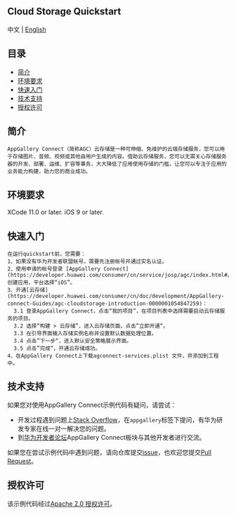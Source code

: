 ## Cloud Storage Quickstart

中文 | [English]()

## 目录

- [简介](#简介)
- [环境要求](#环境要求)
- [快速入门](#快速入门)
- [技术支持](#技术支持)
- [授权许可](#授权许可)

##  简介
    AppGallery Connect（简称AGC）云存储是一种可伸缩、免维护的云端存储服务，您可以用于存储图片、音频、视频或其他由用户生成的内容。借助云存储服务，您可以无需关心存储服务器的开发、部署、运维、扩容等事务，大大降低了应用使用存储的门槛，让您可以专注于应用的业务能力构建，助力您的商业成功。


## 环境要求
XCode 11.0 or later.
iOS 9 or later.
	
## 快速入门

    在运行quickstart前，您需要：
    1、如果没有华为开发者联盟帐号，需要先注册帐号并通过实名认证。
    2、使用申请的帐号登录 [AppGallery Connect](https://developer.huawei.com/consumer/cn/service/josp/agc/index.html#/)创建应用，平台选择“iOS”。
    3、开通[云存储](https://developer.huawei.com/consumer/cn/doc/development/AppGallery-connect-Guides/agc-cloudstorage-introduction-0000001054847259)：
      3.1 登录AppGallery Connect，点击“我的项目”，在项目列表中选择需要启动云存储服务的项目。
      3.2 选择“构建 > 云存储”，进入云存储页面，点击”立即开通“。
      3.3 在引导界面输入存储实例名称并设置默认数据处理位置。
      3.4 点击”下一步“，进入默认安全策略展示界面。
      3.5 点击”完成“，开通云存储成功。
    4、在AppGallery Connect上下载agconnect-services.plist 文件，并添加到工程中。

## 技术支持

如果您对使用AppGallery Connect示例代码有疑问，请尝试：
- 开发过程遇到问题上[Stack Overflow](https://stackoverflow.com/questions/tagged/appgallery-connect)，在`appgallery`标签下提问，有华为研发专家在线一对一解决您的问题。
- 到[华为开发者论坛](https://developer.huawei.com/consumer/cn/forum/block/ag-connect)AppGallery Connect板块与其他开发者进行交流。

如果您在尝试示例代码中遇到问题，请向仓库提交[issue](https://github.com/AppGalleryConnect/agc-ios-demos/issues)，也欢迎您提交[Pull Request](https://github.com/AppGalleryConnect/agc-ios-demos/pulls)。

## 授权许可
该示例代码经过[Apache 2.0 授权许可](http://www.apache.org/licenses/LICENSE-2.0)。
